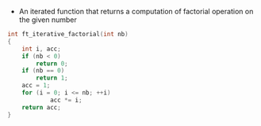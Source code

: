 - An iterated function that returns a computation of factorial operation on the given number

```c
int ft_iterative_factorial(int nb)
{
    int i, acc;
    if (nb < 0)
        return 0;
    if (nb == 0)
        return 1;
    acc = 1;
    for (i = 0; i <= nb; ++i)
            acc *= i;
    return acc;
}
```